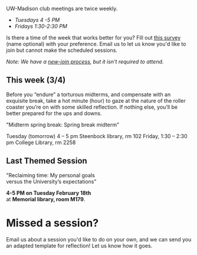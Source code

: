 
UW-Madison club meetings are twice weekly.
- *Tuesdays 4 -5 PM*
- *Fridays 1:30-2:30 PM*

Is there a time of the week that works better for you? Fill out [this survey](https://www.when2meet.com/?8746417-KjJ6N) 
(name optional) with your preference. Email us to let us know you'd like to join but cannot make the scheduled sessions.

*Note: We have a [new-join process](membership.md), but it isn't required to attend.*

## This week (3/4)
Before you “endure” a torturous midterms, and compensate with an exquisite break, take a hot minute (hour) to gaze at the nature of the roller coaster you’re on with some skilled reflection. If nothing else, you’ll be better prepared for the ups and downs. 

"Midterm spring break: Spring break midterm"

Tuesday (tomorrow) 4 – 5 pm Steenbock library, rm 102
Friday, 1:30 – 2:30 pm College Library, rm 2258

## Last Themed Session

"Reclaiming time: My personal goals  
versus the University’s expectations"

**4-5 PM on Tuesday February 18th**   
at **Memorial library, room M179**.

# Missed a session?
Email us about a session you'd like to do on your own, and we can send you an adapted template for reflection! Let us know how it goes.


